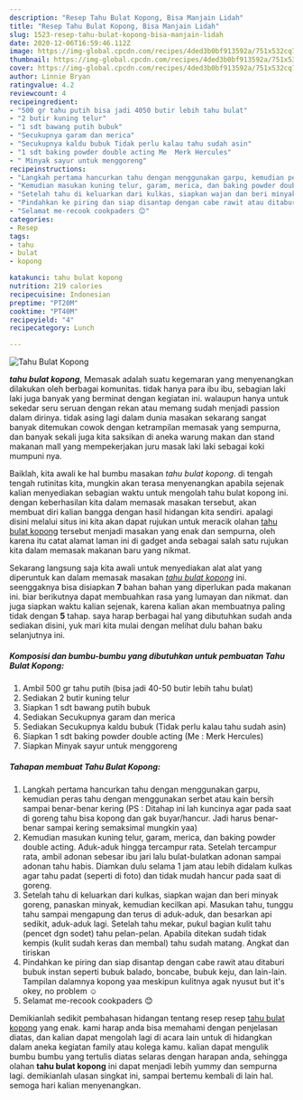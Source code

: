 ```yaml
---
description: "Resep Tahu Bulat Kopong, Bisa Manjain Lidah"
title: "Resep Tahu Bulat Kopong, Bisa Manjain Lidah"
slug: 1523-resep-tahu-bulat-kopong-bisa-manjain-lidah
date: 2020-12-06T16:59:46.112Z
image: https://img-global.cpcdn.com/recipes/4ded3b0bf913592a/751x532cq70/tahu-bulat-kopong-foto-resep-utama.jpg
thumbnail: https://img-global.cpcdn.com/recipes/4ded3b0bf913592a/751x532cq70/tahu-bulat-kopong-foto-resep-utama.jpg
cover: https://img-global.cpcdn.com/recipes/4ded3b0bf913592a/751x532cq70/tahu-bulat-kopong-foto-resep-utama.jpg
author: Linnie Bryan
ratingvalue: 4.2
reviewcount: 4
recipeingredient:
- "500 gr tahu putih bisa jadi 4050 butir lebih tahu bulat"
- "2 butir kuning telur"
- "1 sdt bawang putih bubuk"
- "Secukupnya garam dan merica"
- "Secukupnya kaldu bubuk Tidak perlu kalau tahu sudah asin"
- "1 sdt baking powder double acting Me  Merk Hercules"
- " Minyak sayur untuk menggoreng"
recipeinstructions:
- "Langkah pertama hancurkan tahu dengan menggunakan garpu, kemudian peras tahu dengan menggunakan serbet atau kain bersih sampai benar-benar kering (PS : Ditahap ini lah kuncinya agar pada saat di goreng tahu bisa kopong dan gak buyar/hancur. Jadi harus benar-benar sampai kering semaksimal mungkin yaa)"
- "Kemudian masukan kuning telur, garam, merica, dan baking powder double acting. Aduk-aduk hingga tercampur rata. Setelah tercampur rata, ambil adonan sebesar ibu jari lalu bulat-bulatkan adonan sampai adonan tahu habis. Diamkan dulu selama 1 jam atau lebih didalam kulkas agar tahu padat (seperti di foto) dan tidak mudah hancur pada saat di goreng."
- "Setelah tahu di keluarkan dari kulkas, siapkan wajan dan beri minyak goreng, panaskan minyak, kemudian kecilkan api. Masukan tahu, tunggu tahu sampai mengapung dan terus di aduk-aduk, dan besarkan api sedikit, aduk-aduk lagi. Setelah tahu mekar, pukul bagian kulit tahu (pencet dgn sodet) tahu pelan-pelan. Apabila ditekan sudah tidak kempis (kulit sudah keras dan membal) tahu sudah matang. Angkat dan tiriskan"
- "Pindahkan ke piring dan siap disantap dengan cabe rawit atau ditaburi bubuk instan seperti bubuk balado, boncabe, bubuk keju, dan lain-lain. Tampilan dalamnya kopong yaa meskipun kulitnya agak nyusut but it&#39;s okey, no problem ☺"
- "Selamat me-recook cookpaders 😊"
categories:
- Resep
tags:
- tahu
- bulat
- kopong

katakunci: tahu bulat kopong 
nutrition: 219 calories
recipecuisine: Indonesian
preptime: "PT20M"
cooktime: "PT40M"
recipeyield: "4"
recipecategory: Lunch

---
```



![Tahu Bulat Kopong](https://img-global.cpcdn.com/recipes/4ded3b0bf913592a/751x532cq70/tahu-bulat-kopong-foto-resep-utama.jpg)

<b><i>tahu bulat kopong</i></b>, Memasak adalah suatu kegemaran yang menyenangkan dilakukan oleh berbagai komunitas. tidak hanya para ibu ibu, sebagian laki laki juga banyak yang berminat dengan kegiatan ini. walaupun hanya untuk sekedar seru seruan dengan rekan atau memang sudah menjadi passion dalam dirinya. tidak asing lagi dalam dunia masakan sekarang sangat banyak ditemukan cowok dengan ketrampilan memasak yang sempurna, dan banyak sekali juga kita saksikan di aneka warung makan dan stand makanan mall yang mempekerjakan juru masak laki laki sebagai koki mumpuni nya.

Baiklah, kita awali ke hal bumbu masakan <i>tahu bulat kopong</i>. di tengah tengah rutinitas kita, mungkin akan terasa menyenangkan apabila sejenak kalian menyediakan sebagian waktu untuk mengolah tahu bulat kopong ini. dengan keberhasilan kita dalam memasak masakan tersebut, akan membuat diri kalian bangga dengan hasil hidangan kita sendiri. apalagi disini melalui situs ini kita akan dapat rujukan untuk meracik olahan <u>tahu bulat kopong</u> tersebut menjadi masakan yang enak dan sempurna, oleh karena itu catat alamat laman ini di gadget anda sebagai salah satu rujukan kita dalam memasak makanan baru yang nikmat.




Sekarang langsung saja kita awali untuk menyediakan alat alat yang diperuntuk kan dalam memasak masakan <u><i>tahu bulat kopong</i></u> ini. seenggaknya bisa disiapkan <b>7</b> bahan bahan yang diperlukan pada makanan ini. biar berikutnya dapat membuahkan rasa yang lumayan dan nikmat. dan juga siapkan waktu kalian sejenak, karena kalian akan membuatnya paling tidak dengan <b>5</b> tahap. saya harap berbagai hal yang dibutuhkan sudah anda sediakan disini, yuk mari kita mulai dengan melihat dulu bahan baku selanjutnya ini.

<!--inarticleads1-->

##### Komposisi dan bumbu-bumbu yang dibutuhkan untuk pembuatan Tahu Bulat Kopong:

1. Ambil 500 gr tahu putih (bisa jadi 40-50 butir lebih tahu bulat)
1. Sediakan 2 butir kuning telur
1. Siapkan 1 sdt bawang putih bubuk
1. Sediakan Secukupnya garam dan merica
1. Sediakan Secukupnya kaldu bubuk (Tidak perlu kalau tahu sudah asin)
1. Siapkan 1 sdt baking powder double acting (Me : Merk Hercules)
1. Siapkan  Minyak sayur untuk menggoreng




<!--inarticleads2-->

##### Tahapan membuat Tahu Bulat Kopong:

1. Langkah pertama hancurkan tahu dengan menggunakan garpu, kemudian peras tahu dengan menggunakan serbet atau kain bersih sampai benar-benar kering (PS : Ditahap ini lah kuncinya agar pada saat di goreng tahu bisa kopong dan gak buyar/hancur. Jadi harus benar-benar sampai kering semaksimal mungkin yaa)
1. Kemudian masukan kuning telur, garam, merica, dan baking powder double acting. Aduk-aduk hingga tercampur rata. Setelah tercampur rata, ambil adonan sebesar ibu jari lalu bulat-bulatkan adonan sampai adonan tahu habis. Diamkan dulu selama 1 jam atau lebih didalam kulkas agar tahu padat (seperti di foto) dan tidak mudah hancur pada saat di goreng.
1. Setelah tahu di keluarkan dari kulkas, siapkan wajan dan beri minyak goreng, panaskan minyak, kemudian kecilkan api. Masukan tahu, tunggu tahu sampai mengapung dan terus di aduk-aduk, dan besarkan api sedikit, aduk-aduk lagi. Setelah tahu mekar, pukul bagian kulit tahu (pencet dgn sodet) tahu pelan-pelan. Apabila ditekan sudah tidak kempis (kulit sudah keras dan membal) tahu sudah matang. Angkat dan tiriskan
1. Pindahkan ke piring dan siap disantap dengan cabe rawit atau ditaburi bubuk instan seperti bubuk balado, boncabe, bubuk keju, dan lain-lain. Tampilan dalamnya kopong yaa meskipun kulitnya agak nyusut but it&#39;s okey, no problem ☺
1. Selamat me-recook cookpaders 😊




Demikianlah sedikit pembahasan hidangan tentang resep resep <u>tahu bulat kopong</u> yang enak. kami harap anda bisa memahami dengan penjelasan diatas, dan kalian dapat mengolah lagi di acara lain untuk di hidangkan dalam aneka kegiatan family atau kolega kamu. kalian dapat mengulik bumbu bumbu yang tertulis diatas selaras dengan harapan anda, sehingga olahan <b>tahu bulat kopong</b> ini dapat menjadi lebih yummy dan sempurna lagi. demikianlah ulasan singkat ini, sampai bertemu kembali di lain hal. semoga hari kalian menyenangkan.
